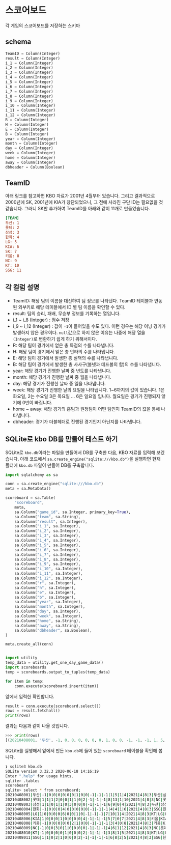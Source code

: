 # 스코어보드

각 게임의 스코어보드를 저장하는 스키마

## schema

```python
TeamID = Column(Integer)
result = Column(Integer)
i_1 = Column(Integer)
i_2 = Column(Integer)
i_3 = Column(Integer)
i_4 = Column(Integer)
i_5 = Column(Integer)
i_6 = Column(Integer)
i_7 = Column(Integer)
i_8 = Column(Integer)
i_9 = Column(Integer)
i_10 = Column(Integer)
i_11 = Column(Integer)
i_12 = Column(Integer)
R = Column(Integer)
H = Column(Integer)
E = Column(Integer)
B = Column(Integer)
year = Column(Integer)
month = Column(Integer)
day = Column(Integer)
week = Column(Integer)
home = Column(Integer)
away = Column(Integer)
dbheader = Column(Boolean)
```

## TeamID

아래 링크를 참고하면 KBO 자료가 2001년 4월부터 있습니다. 그리고 결과적으로 2000년에 SK, 2001년에 KIA가 창단되었으니, 그 전에 사라진 구단 ID는 필요없을 것 같습니다. 그러니 SK만 추가하여 TeamID를 아래와 같이 11개로 만들었습니다.

```ini
[TEAM]
두산: 1
롯데: 2
삼성: 3
한화: 4
LG: 5
KIA: 6
SK: 7
키움: 8
NC: 9
KT: 10
SSG: 11
```

## 각 컬럼 설명

- TeamID: 해당 팀의 이름을 대신하여 팀 정보를 나타낸다. TeamID 테이블과 연동된 외부키로 해당 테이블에서 ID 별 팀 이름을 확인할 수 있다.
- result: 팀의 승리, 패배, 무승부 정보를 기록하는 열입니다.
- i_1 ~ i_8 (Integer) : 점수 저장
- i_9 ~ i_12 (Integer) : 값이 `-1`이 들어있을 수도 있다. 이런 경우는 해당 이닝 경기가 발생하지 않은 경우이다. `null`값으로 하지 않은 이유는 나중에 해당 열을 `(Integer)`로 변환하기 쉽게 하기 위해서이다.
- R: 해당 팀이 경기에서 얻은 총 득점의 수를 나타냅니다.
- H: 해당 팀이 경기에서 얻은 총 안타의 수를 나타냅니다.
- E: 해당 팀이 경기에서 발생한 총 실책의 수를 나타냅니다.
- B: 해당 팀이 경기에서 발생한 총 사사구(볼넷과 데드볼의 합)의 수를 나타냅니다.
- year: 해당 경기가 진행한 날짜 중 년도를 나타냅니다.
- month: 해당 경기가 진행한 날짜 중 월을 나타냅니다.
- day: 해당 경기가 진행한 날짜 중 일을 나타냅니다.
- week: 해당 경기가 진행한 날의 요일을 나타냅니다. 1~6까지의 값이 있습니다. 1은 화요일, 2는 수요일 3은 목요일 ... 6은 일요일 입니다. 월요일은 경기가 진행되지 않기에 0번이 빠집니다.
- home ~ away: 해당 경기의 홈팀과 원정팀이 어떤 팀인지 TeamID의 값을 통해 나타냅니다.
- dbheader: 경기가 더블헤더로 진행된 경기인지 아닌지를 나타냅니다.

## SQLite로 kbo DB를 만들어 테스트 하기

SQLite로 `kbo.db`이라는 파일을 만들어서 DB를 구축한 다음, KBO 자료를 입력해 보겠습니다. 아래 코드에서 `sa.create_engine("sqlite:///kbo.db")`을 실행하면 현재 폴더에 `kbo.db` 파일이 만들어 DB를 구축합니다.

```python
import sqlalchemy as sa

conn = sa.create_engine("sqlite:///kbo.db")
meta = sa.MetaData()

scoreboard = sa.Table(
    "scoreboard",
    meta,
    sa.Column("game_id", sa.Integer, primary_key=True),
    sa.Column("team", sa.String),
    sa.Column("result", sa.Integer),
    sa.Column("i_1", sa.Integer),
    sa.Column("i_2", sa.Integer),
    sa.Column("i_3", sa.Integer),
    sa.Column("i_4", sa.Integer),
    sa.Column("i_5", sa.Integer),
    sa.Column("i_6", sa.Integer),
    sa.Column("i_7", sa.Integer),
    sa.Column("i_8", sa.Integer),
    sa.Column("i_9", sa.Integer),
    sa.Column("i_10", sa.Integer),
    sa.Column("i_11", sa.Integer),
    sa.Column("i_12", sa.Integer),
    sa.Column("r", sa.Integer),
    sa.Column("h", sa.Integer),
    sa.Column("e", sa.Integer),
    sa.Column("b", sa.Integer),
    sa.Column("year", sa.Integer),
    sa.Column("month", sa.Integer),
    sa.Column("day", sa.Integer),
    sa.Column("week", sa.Integer),
    sa.Column("home", sa.String),
    sa.Column("away", sa.String),
    sa.Column("dbheader", sa.Boolean),
)

meta.create_all(conn)


import utility
temp_data = utility.get_one_day_game_data()
import scoreboards
temp = scoreboards.output_to_tuples(temp_data)

for item in temp:
    conn.execute(scoreboard.insert(item))
```

앞에서 입력한 확인합니다.

```python
result = conn.execute(scoreboard.select())
rows = result.fetchall()
print(rows)
```

결과는 다음과 같이 나올 것입니다.

```python
>>> print(rows)
[(20210408001, '두산', -1, 0, 0, 0, 0, 0, 0, 1, 0, 0, -1, -1, -1, 1, 5, 1, 4, 2021, 4, 8, 3, '두산', '삼성', F), (20210408002, '롯데', 1, 1, 1, 2, 0, 0, 1, 1, 0, 2, -1, -1, -1, 8, 13, 1, 10, 2021, 4, 8, 3, 'NC', '롯데', F), (20210408003, '삼성', 1, 1, 0, 1, 1, 0, 3, 0, 0, 0, -1, -1, -1, 6, 9, 0, 4, 2021, 4, 8, 3, '두산', '삼성', F), (20210408004, '한화', -1, 0, 0, 0, 4, 0, 0, 0, 0, 0, -1, -1, -1, 4, 4, 1, 6, 2021, 4, 8, 3, 'SSG', '한화', F), (20210408005, 'LG', 1, 0, 0, 0, 0, 6, 0, 0, 1, 0, -1, -1, -1, 7, 10, 1, 4, 2021, 4, 8, 3, 'KT', 'LG', F), (20210408006, 'KIA', 1, 0, 0, 0, 1, 0, 0, 0, 0, 4, -1, -1, -1, 5, 7, 0, 7, 2021, 4, 8, 3, '키움', 'KIA', F), (20210408008, '키움', -1, 0, 0, 0, 0, 0, 2, 1, 0, 0, -1, -1, -1, 3, 4, 0, 8, 2021, 4, 8, 3, '키움', 'KIA', F), (20210408009, 'NC', -1, 0, 0, 3, 0, 1, 0, 0, 0, 0, -1, -1, -1, 4, 6, 1, 12, 2021, 4, 8, 3, 'NC', '롯데', F), (20210408010, 'KT', -1, 0, 0, 0, 0, 1, 0, 0, 0, 2, -1, -1, -1, 3, 8, 1, 5, 2021, 4, 8, 3, 'KT', 'LG', F), (20210408011, 'SSG', 1, 1, 0, 2, 1, 0, 0, 0, 2, -1, -1, -1, -1, 6, 8, 2, 5, 2021, 4, 8, 3, 'SSG', '한화', F)]
```

SQLite를 실행해서 앞에서 만든 `kbo.db`에 들어 있는 `scoreboard` 테이블을 확인해 봅니다.

```bash
❯ sqlite3 kbo.db
SQLite version 3.32.3 2020-06-18 14:16:19
Enter ".help" for usage hints.
sqlite> .tables
scoreboard
sqlite> select * from scoreboard;
20210408001|두산|-1|0|0|0|0|0|0|1|0|0|-1|-1|-1|1|5|1|4|2021|4|8|3|두산|삼성|F
20210408002|롯데|1|1|1|2|0|0|1|1|0|2|-1|-1|-1|8|13|1|10|2021|4|8|3|NC|롯데|F
20210408003|삼성|1|1|0|1|1|0|3|0|0|0|-1|-1|-1|6|9|0|4|2021|4|8|3|두산|삼성|F
20210408004|한화|-1|0|0|0|4|0|0|0|0|0|-1|-1|-1|4|4|1|6|2021|4|8|3|SSG|한화|F
20210408005|LG|1|0|0|0|0|6|0|0|1|0|-1|-1|-1|7|10|1|4|2021|4|8|3|KT|LG|F
20210408006|KIA|1|0|0|0|1|0|0|0|0|4|-1|-1|-1|5|7|0|7|2021|4|8|3|키움|KIA|F
20210408008|키움|-1|0|0|0|0|0|2|1|0|0|-1|-1|-1|3|4|0|8|2021|4|8|3|키움|KIA|F
20210408009|NC|-1|0|0|3|0|1|0|0|0|0|-1|-1|-1|4|6|1|12|2021|4|8|3|NC|롯데|F
20210408010|KT|-1|0|0|0|0|1|0|0|0|2|-1|-1|-1|3|8|1|5|2021|4|8|3|KT|LG|F
20210408011|SSG|1|1|0|2|1|0|0|0|2|-1|-1|-1|-1|6|8|2|5|2021|4|8|3|SSG|한화|F
```
